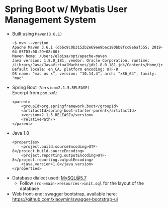 # Spring Boot w/ Mybatis User Management System
- Built using ```Maven(3.6.1)```
    ``````
    ~$ mvn --version
    Apache Maven 3.6.1 (d66c9c0b3152b2e69ee9bac180bb8fcc8e6af555; 2019-04-05T03:00:29+08:00)
    Maven home: /Users/eloisa/opt/apache-maven
    Java version: 1.8.0_181, vendor: Oracle Corporation, runtime: /Library/Java/JavaVirtualMachines/jdk1.8.0_181.jdk/Contents/Home/jre
    Default locale: en_CA, platform encoding: UTF-8
    OS name: "mac os x", version: "10.14.4", arch: "x86_64", family: "mac"

    ``````
- Spring Boot ```(Version=2.1.5.RELEASE)``` \
    Excerpt from ```pom.xml```:
    ``````
    <parent>
      	<groupId>org.springframework.boot</groupId>
      	<artifactId>spring-boot-starter-parent</artifactId>
		<version>2.1.5.RELEASE</version>
   		<relativePath/>
  	</parent>
    ``````
- Java 1.8
    ``````
    <properties>
    	<project.build.sourceEncoding>UTF-8</project.build.sourceEncoding>
    	<project.reporting.outputEncoding>UTF-8</project.reporting.outputEncoding>
   		<java.version>1.8</java.version>
    </properties>
    ``````
- Database dialect used: MySQL@5.7
    - Follow ```src->main->resources->init.sql``` for the layout of the database
- Web front-end: swagger bootstrap, available here: https://github.com/xiaoymin/swagger-bootstrap-ui
